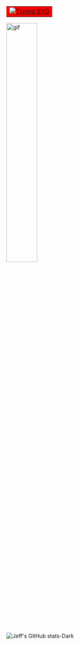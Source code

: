 <table>
  <td style="background-color: red;">
    <a style="background-color: red;" id="textbar" href="https://git.io/typing-svg"><img src="https://readme-typing-svg.demolab.com?font=Pixelify+Sans&weight=500&size=50&duration=3000&pause=1000&color=2B96C5&vCenter=true&random=false&width=435&lines=WELCOME;and+take+a+sit." alt="Typing SVG" /></a>
  </td>
</table>
<table style="border: 1px;">
  <tr>
    <img width="40%" src="https://media.giphy.com/media/v1.Y2lkPTc5MGI3NjExYmdkbmtram1sbDV1N3R4ZzBseGpkODFsZW5iMTIzNmJwN3d1OXN0NSZlcD12MV9pbnRlcm5hbF9naWZfYnlfaWQmY3Q9Zw/ckr4W2ppxPBeIF8dx4/giphy.gif" alt="gif">
  </tr>
</table>

![Jeff's GitHub stats-Dark](https://github-readme-stats.vercel.app/api?username=Turkeyo&show_icons=true&theme=tokyonight&bg_color=#0076ff#gh-dark-mode-only)





